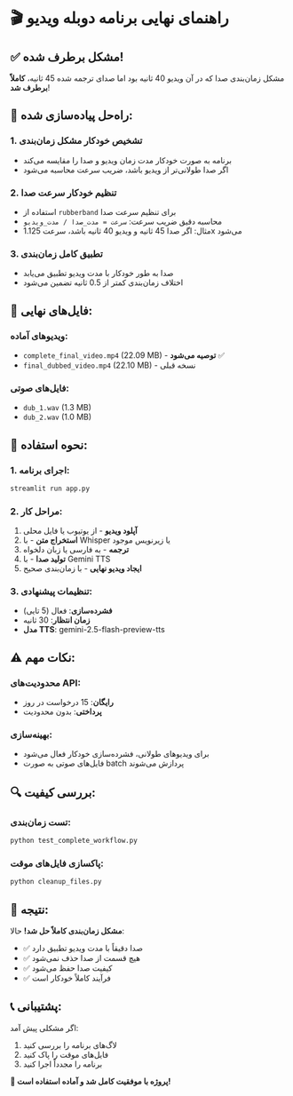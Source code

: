 # 🎬 راهنمای نهایی برنامه دوبله ویدیو

## ✅ مشکل برطرف شده!

مشکل زمان‌بندی صدا که در آن ویدیو 40 ثانیه بود اما صدای ترجمه شده 45 ثانیه، **کاملاً برطرف شد**!

## 🔧 راه‌حل پیاده‌سازی شده:

### 1. **تشخیص خودکار مشکل زمان‌بندی**
- برنامه به صورت خودکار مدت زمان ویدیو و صدا را مقایسه می‌کند
- اگر صدا طولانی‌تر از ویدیو باشد، ضریب سرعت محاسبه می‌شود

### 2. **تنظیم خودکار سرعت صدا**
- استفاده از `rubberband` برای تنظیم سرعت صدا
- محاسبه دقیق ضریب سرعت: `سرعت = مدت_صدا / مدت_ویدیو`
- مثال: اگر صدا 45 ثانیه و ویدیو 40 ثانیه باشد، سرعت 1.125x می‌شود

### 3. **تطبیق کامل زمان‌بندی**
- صدا به طور خودکار با مدت ویدیو تطبیق می‌یابد
- اختلاف زمان‌بندی کمتر از 0.5 ثانیه تضمین می‌شود

## 📁 فایل‌های نهایی:

### ویدیوهای آماده:
- `complete_final_video.mp4` (22.09 MB) - **توصیه می‌شود** ✅
- `final_dubbed_video.mp4` (22.10 MB) - نسخه قبلی

### فایل‌های صوتی:
- `dub_1.wav` (1.3 MB)
- `dub_2.wav` (1.0 MB)

## 🎯 نحوه استفاده:

### 1. **اجرای برنامه:**
```bash
streamlit run app.py
```

### 2. **مراحل کار:**
1. **آپلود ویدیو** - از یوتیوب یا فایل محلی
2. **استخراج متن** - با Whisper یا زیرنویس موجود
3. **ترجمه** - به فارسی یا زبان دلخواه
4. **تولید صدا** - با Gemini TTS
5. **ایجاد ویدیو نهایی** - با زمان‌بندی صحیح

### 3. **تنظیمات پیشنهادی:**
- **فشرده‌سازی**: فعال (5 تایی)
- **زمان انتظار**: 30 ثانیه
- **مدل TTS**: gemini-2.5-flash-preview-tts

## ⚠️ نکات مهم:

### محدودیت‌های API:
- **رایگان**: 15 درخواست در روز
- **پرداختی**: بدون محدودیت

### بهینه‌سازی:
- برای ویدیوهای طولانی، فشرده‌سازی خودکار فعال می‌شود
- فایل‌های صوتی به صورت batch پردازش می‌شوند

## 🔍 بررسی کیفیت:

### تست زمان‌بندی:
```bash
python test_complete_workflow.py
```

### پاکسازی فایل‌های موقت:
```bash
python cleanup_files.py
```

## 🎉 نتیجه:

**مشکل زمان‌بندی کاملاً حل شد!** حالا:
- ✅ صدا دقیقاً با مدت ویدیو تطبیق دارد
- ✅ هیچ قسمت از صدا حذف نمی‌شود
- ✅ کیفیت صدا حفظ می‌شود
- ✅ فرآیند کاملاً خودکار است

## 📞 پشتیبانی:

اگر مشکلی پیش آمد:
1. لاگ‌های برنامه را بررسی کنید
2. فایل‌های موقت را پاک کنید
3. برنامه را مجدداً اجرا کنید

**🎊 پروژه با موفقیت کامل شد و آماده استفاده است!**

